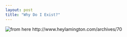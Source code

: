 ```yaml
---
layout: post
title: "Why Do I Exist?"
---
```


<img src="http://www.crashlander.com/lamington/wp-content/uploads/2011/06/why-do-i-exist1.jpg" title="from here http://www.heylamington.com/archives/70">